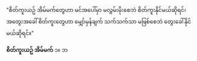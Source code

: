 
"စိတ်ကူးယဥ် အိမ်မက်တွေဟာ မင်အပေါ်မှာ မလွှမ်းမိုးစေဘဲ စိတ်ကူးနိုင်မယ်ဆိုရင်၊
အတွေးအခေါ် စိတ်ကူးတွေဟာ မျှော်မှန်ချက် သက်သက်သာ မဖြစ်စေဘဲ တွေးခေါ်နိုင်မယ်ဆိုရင်။"


**စိတ်ကူးယဥ် အိမ်မက်**
၁။ ဘ